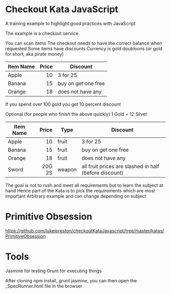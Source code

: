 Checkout Kata JavaScript
======================

A training example to highlight good practices with JavaScript

The example is a checkout service

You can scan items
The checkout needs to have the correct balance when requested
Some items have discounts
Currency is gold doubloons (or gold for short, aka pirate money)

| Item Name | Price | Discount            |
|-----------|------:|---------------------|
| Apple     | 10    | 3 for 25            |
| Banana    | 15    | buy on get one free |
| Orange    | 18    | does not have any   |

If you spend over 100 gold you get 10 percent discount

Optional (for people who finish the above quickly)
1 Gold = 12 Silver

| Item Name | Price  | Type   | Discount                                               |
|-----------|-------:|--------|--------------------------------------------------------|
| Apple     | 10     | fruit  | 3 for 25                                               |
| Banana    | 15     | fruit  | buy on get one free                                    |
| Orange    | 18     | fruit  | does not have any                                      |
| Sword     | 20G 2S | weapon | all fruit prices are slashed in half (before discount) |

The goal is not to rush and meet all requirements but to learn the subject at hand
Hence part of the Kata is to pick the requirements which are most important
Arbitrary example and can change depending on subject

Primitive Obsession
======================

https://github.com/lukejpreston/checkoutKataJavascript/tree/master/katas/PrimitiveObsession

Tools
======================

Jasmine for testing
Grunt for executing things

After cloning
npm install,
grunt jasmine,
you can then open the _SpecRunner.html file in the browser